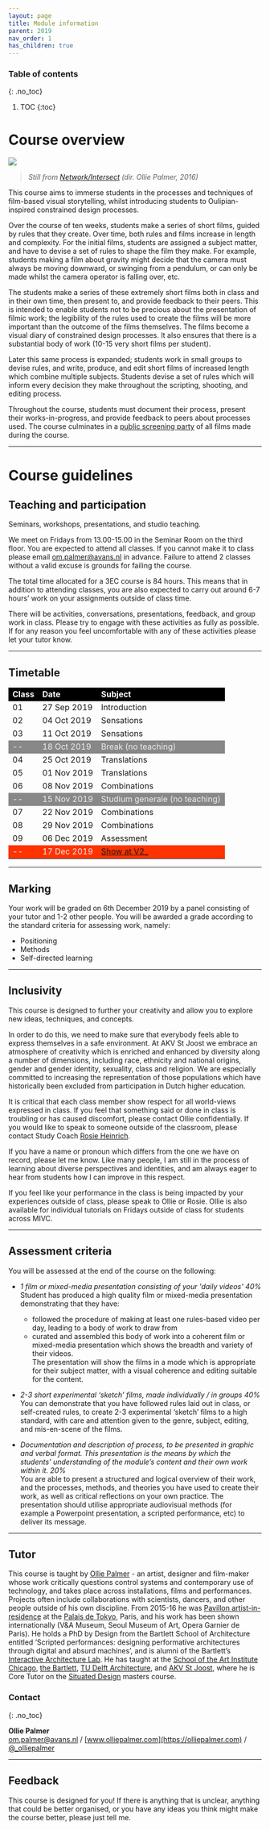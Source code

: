 ```yaml
---
layout: page
title: Module information
parent: 2019
nav_order: 1
has_children: true
---
```



### Table of contents
{: .no_toc}
1. TOC
{:toc}



# Course overview
<div class="img-wrapper"><img src="/assets/net-int2.jpg"></div>

> *Still from [Network/Intersect](https://olliepalmer.com/network-intersect) (dir. Ollie Palmer, 2016)*

This course aims to immerse students in the processes and techniques of film-based visual storytelling, whilst introducing students to Oulipian-inspired constrained design processes.

Over the course of ten weeks, students make a series of short films, guided by rules that they create. Over time, both rules and films increase in length and complexity. For the initial films, students are assigned a subject matter, and have to devise a set of rules to shape the film they make. For example, students making a film about gravity might decide that the camera must always be moving downward, or swinging from a pendulum, or can only be made whilst the camera operator is falling over, etc.

The students make a series of these extremely short films both in class and in their own time, then present to, and provide feedback to their peers. This is intended to enable students not to be precious about the presentation of filmic work; the legibility of the rules used to create the films will be more important than the outcome of the films themselves. The films become a visual diary of constrained design processes. It also ensures that there is a substantial body of work (10-15 very short films per student).

Later this same process is expanded; students work in small groups to devise rules, and write, produce, and edit short films of increased length which combine multiple subjects. Students devise a set of rules which will inform every decision they make throughout the scripting, shooting, and editing process.

Throughout the course, students must document their process, present their works-in-progress, and provide feedback to peers about processes used. The course culminates in a [public screening party](https://v2.nl/events/film-exhibition-landscape-mode-1) of all films made during the course.

---

# Course guidelines





## Teaching and participation

Seminars, workshops, presentations, and studio teaching.

We meet on Fridays from 13.00-15.00 in the Seminar Room on the third floor. You are expected to attend all classes. If you cannot make it to class please email [om.palmer@avans.nl](mailto:om.palmer@avans.nl) in advance. Failure to attend 2 classes without a valid excuse is grounds for failing the course.

The total time allocated for a 3EC course is 84 hours. This means that in addition to attending classes, you are also expected to carry out around 6-7 hours’ work on your assignments outside of class time.

There will be activities, conversations, presentations, feedback, and group work in class. Please try to engage with these activities as fully as possible. If for any reason you feel uncomfortable with any of these activities please let your tutor know.

------



## Timetable



<table>
    <tr>
        <td style="background:#000; color:white"><strong>Class</strong></td>
        <td style="background:#000; color:white"><strong>Date</strong></td>
        <td style="background:#000; color:white"><strong>Subject</strong></td>
    </tr>
    <tr>
        <td>01</td>
        <td>27 Sep 2019</td>
        <td>Introduction</td>
    </tr>
    <tr>
        <td>02</td>
        <td>04 Oct 2019</td>
        <td>Sensations</td>
    </tr>
    <tr>
        <td>03</td>
        <td>11 Oct 2019</td>
        <td>Sensations</td>
    </tr>
    <tr>
        <td style="background:#888; color:#eee">--</td>
        <td style="background:#888; color:#eee">18 Oct 2019</td>
        <td style="background:#888; color:#eee">Break (no teaching)</td>
    </tr>
    <tr>
        <td>04</td>
        <td>25 Oct 2019</td>
        <td>Translations</td>
    </tr>
    <tr>
        <td>05</td>
        <td>01 Nov 2019</td>
        <td>Translations</td>
    </tr>
    <tr>
        <td>06</td>
        <td>08 Nov 2019</td>
        <td>Combinations</td>
    </tr>
    <tr style="bgcolor:#888; color:white">
        <td style="background:#888; color:#eee">--</td>
        <td style="background:#888; color:#eee">15 Nov 2019</td>
        <td style="background:#888; color:#eee">Studium generale (no teaching)</td>
    </tr>
    <tr>
        <td>07</td>
        <td>22 Nov 2019</td>
        <td>Combinations</td>
    </tr>
    <tr>
        <td>08</td>
        <td>29 Nov 2019</td>
        <td>Combinations</td>
    </tr>
    <tr>
        <td>09</td>
        <td>06 Dec 2019</td>
        <td>Assessment</td>
    </tr>
    <tr>
        <td style="background:#f30; color:#eee">--</td>
        <td style="background:#f30; color:#eee">17 Dec 2019</td>
        <td style="background:#f30; color:#eee"><a href="https://v2.nl/events/film-exhibition-landscape-mode-1" target="\_blank">Show at V2_</a></td>
    </tr>
</table>



------

## Marking

Your work will be graded on 6th December 2019 by a panel consisting of your tutor and 1-2 other people. You will be awarded a grade according to the standard criteria for assessing work, namely:

- Positioning
- Methods
- Self-directed learning


------

## Inclusivity

This course is designed to further your creativity and allow you to explore new ideas, techniques, and concepts.

In order to do this, we need to make sure that everybody feels able to express themselves in a safe environment. At AKV St Joost we embrace an atmosphere of creativity which is enriched and enhanced by diversity along a number of dimensions, including race, ethnicity and national origins, gender and gender identity, sexuality, class and religion. We are especially committed to increasing the representation of those populations which have historically been excluded from participation in Dutch higher education.

It is critical that each class member show respect for all world-views expressed in class. If you feel that something said or done in class is troubling or has caused discomfort, please contact Ollie confidentially. If you would like to speak to someone outside of the classroom, please contact Study Coach [Rosie Heinrich](https://www.akvstjoostmasters.nl/community/tutors/rosie-heinrich).

If you have a name or pronoun which differs from the one we have on record, please let me know. Like many people, I am still in the process of learning about diverse perspectives and identities, and am always eager to hear from students how I can improve in this respect.

If you feel like your performance in the class is being impacted by your experiences outside of class, please speak to Ollie or Rosie. Ollie is also available for individual tutorials on Fridays outside of class for students across MIVC.

-----

## Assessment criteria

You will be assessed at the end of the course on the following:

- *1 film or mixed-media presentation consisting of your 'daily videos'* _40%_  
Student has produced a high quality film or mixed-media presentation demonstrating that they have:
  -	followed the procedure of making at least one rules-based video per day, leading to a body of work to draw from  
  -	curated and assembled this body of work into a coherent film or mixed-media presentation which shows the breadth and variety of their videos.  
The presentation will show the films in a mode which is appropriate for their subject matter, with a visual coherence and editing suitable for the content.

- *2-3 short experimental ‘sketch’ films, made individually / in groups* _40%_
You can demonstrate that you have followed rules laid out in class, or self-created rules, to create 2-3 experimental ‘sketch’ films to a high standard, with care and attention given to the genre, subject, editing, and mis-en-scene of the films.

- *Documentation and description of process, to be presented in graphic and verbal format. This presentation is the means by which the students’ understanding of the module’s content and their own work within it.* _20%_  
You are able to present a structured and logical overview of their work, and the processes, methods, and theories you have used to create their work, as well as critical reflections on your own practice. The presentation should utilise appropriate audiovisual methods (for example a Powerpoint presentation, a scripted performance, etc) to deliver its message.

-----

## Tutor


This course is taught by [Ollie Palmer](https://olliepalmer.com/) - an artist, designer and film-maker whose work critically questions control systems and contemporary use of technology, and takes place across installations, films and performances. Projects often include collaborations with scientists, dancers, and other people outside of his own discipline. From 2015-16 he was [Pavillon artist-in-residence](https://www.palaisdetokyo.com/en/page/ollie-palmer) at the [Palais de Tokyo](https://www.palaisdetokyo.com/), Paris, and his work has been shown internationally (V&A Museum, Seoul Museum of Art, Opera Garnier de Paris). He holds a PhD by Design from the Bartlett School of Architecture entitled ‘Scripted performances: designing performative architectures through digital and absurd machines’, and is alumni of the Bartlett’s [Interactive Architecture Lab](http://www.interactivearchitecture.org/). He has taught at the [School of the Art Institute Chicago](http://www.saic.edu/), [the Bartlett](https://www.ucl.ac.uk/bartlett/), [TU Delft Architecture](https://www.tudelft.nl/en/architecture-and-the-built-environment/), and [AKV St Joost](https://www.akvstjoostmasters.nl/programmes/situated-design), where he is Core Tutor on the [Situated Design](https://www.akvstjoostmasters.nl/programmes/situated-design) masters course.

### Contact
{: .no_toc}

**Ollie Palmer**  
[om.palmer@avans.nl](mailto:om.palmer@avans.nl) / [www.olliepalmer.com](https://olliepalmer.com) / [@_olliepalmer](https://twitter.com/_olliepalmer)

-----

## Feedback

This course is designed for you! If there is anything that is unclear, anything that could be better organised, or you have any ideas you think might make the course better, please just tell me.
